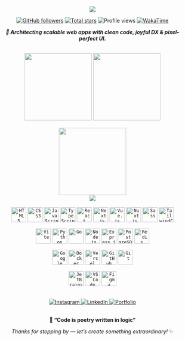 <!-- ────────────────  HERO  ──────────────── -->
<div align="center">

  <!-- animated typing -->
  <a href="https://git.io/typing-svg">
    <img src="https://readme-typing-svg.herokuapp.com?font=Inter&weight=600&size=28&pause=1000&color=FFFFFF&center=true&vCenter=true&width=600&lines=Faqih+Azhar+%F0%9F%9A%80;Full-Stack+Developer+%E2%9C%A8;Problem+Solver+%F0%9F%A7%A9;Lifelong+Learner+%F0%9F%93%9A;Crafting+Fast+%26+Delightful+Web+Apps+%F0%9F%8C%9F"/>
  </a>

  <!-- quick badges -->
  <p>
    <a href="https://github.com/FaqihAzh"><img src="https://img.shields.io/github/followers/FaqihAzh?label=Followers&logo=github&style=for-the-badge&color=ffffff&labelColor=00000000" alt="GitHub followers"/></a>
    <a href="https://github.com/FaqihAzh?tab=repositories&sort=stargazers"><img src="https://img.shields.io/github/stars/FaqihAzh?label=Total%20Stars&logo=github&style=for-the-badge&color=ffffff&labelColor=00000000" alt="Total stars"/></a>
    <img src="https://komarev.com/ghpvc/?username=FaqihAzh&style=for-the-badge&color=ffffff&labelColor=00000000" alt="Profile views"/>
    <a href="https://wakatime.com/@faqihazh"><img src="https://wakatime.com/badge/user/b35d0a1b-6c36-4d54-b4a9-c3486221778b.svg?style=for-the-badge&labelColor=00000000&color=ffffff" alt="WakaTime"/></a>
  </p>

<i><b>💫 Architecting scalable web apps with clean code, joyful DX & pixel-perfect UI.</b></i>
</div>

<br/>

<!-- ────────────────  STATS GRID (transparent)  ──────────────── -->
<div align="center">
  <img height="180" src="https://github-readme-stats.vercel.app/api?username=FaqihAzh&show_icons=true&theme=transparent&hide_border=true&include_all_commits=true&count_private=true&bg_color=00000000"/>
  <img height="180" src="https://github-readme-stats.vercel.app/api/top-langs/?username=FaqihAzh&layout=compact&langs_count=8&theme=transparent&hide_border=true&bg_color=00000000"/>
</div>

<br/>

<!-- ────────────────  STREAK (transparent)  ──────────────── -->
<div align="center">
  <img height="180" src="https://streak-stats.demolab.com/?user=FaqihAzh&theme=transparent&hide_border=true&border_radius=0&bg_color=00000000"/>
</div>


<!-- ────────────────  WAKATIME (transparent)  ──────────────── -->
<div align="center">
  <img src="https://github-readme-stats.vercel.app/api/wakatime?username=@faqihazh&theme=transparent&hide_border=true&layout=compact&bg_color=00000000"/>
</div>

<br/>

<!-- ────────────────  TECH STACK  ──────────────── -->
<div align="center">
  <code><img height="40" src="https://cdn.jsdelivr.net/gh/devicons/devicon/icons/html5/html5-original.svg" alt="HTML5"/></code>
  <code><img height="40" src="https://cdn.jsdelivr.net/gh/devicons/devicon/icons/css3/css3-original.svg" alt="CSS3"/></code>
  <code><img height="40" src="https://cdn.jsdelivr.net/gh/devicons/devicon/icons/javascript/javascript-original.svg" alt="JavaScript"/></code>
  <code><img height="40" src="https://cdn.jsdelivr.net/gh/devicons/devicon/icons/typescript/typescript-original.svg" alt="TypeScript"/></code>
  <code><img height="40" src="https://cdn.jsdelivr.net/gh/devicons/devicon/icons/react/react-original.svg" alt="React"/></code>
  <code><img height="40" src="https://cdn.jsdelivr.net/gh/devicons/devicon/icons/nextjs/nextjs-original.svg" alt="Next.js"/></code>
  <code><img height="40" src="https://cdn.jsdelivr.net/gh/devicons/devicon/icons/vuejs/vuejs-original.svg" alt="Vue.js"/></code>
  <code><img height="40" src="https://cdn.jsdelivr.net/gh/devicons/devicon/icons/nuxtjs/nuxtjs-original.svg" alt="Nuxt.js"/></code>
  <code><img height="40" src="https://cdn.jsdelivr.net/gh/devicons/devicon/icons/sass/sass-original.svg" alt="Sass"/></code>
  <code><img height="40" src="https://cdn.jsdelivr.net/gh/devicons/devicon/icons/tailwindcss/tailwindcss-original.svg" alt="TailwindCSS"/></code>
  
  <code><img height="40" src="https://cdn.jsdelivr.net/gh/devicons/devicon/icons/vitejs/vitejs-original.svg" alt="Vite"/></code>
  <code><img height="40" src="https://cdn.jsdelivr.net/gh/devicons/devicon/icons/python/python-original.svg" alt="Python"/></code>
  <code><img height="40" src="https://cdn.jsdelivr.net/gh/devicons/devicon/icons/go/go-original-wordmark.svg" alt="Go"/></code>
  <code><img height="40" src="https://cdn.jsdelivr.net/gh/devicons/devicon/icons/nodejs/nodejs-original.svg" alt="Node.js"/></code>
  <code><img height="40" src="https://cdn.jsdelivr.net/gh/devicons/devicon/icons/express/express-original.svg" alt="Express.js"/></code>
  <code><img height="40" src="https://cdn.jsdelivr.net/gh/devicons/devicon/icons/postgresql/postgresql-original.svg" alt="PostgreSQL"/></code>
  <code><img height="40" src="https://cdn.jsdelivr.net/gh/devicons/devicon/icons/redis/redis-original.svg" alt="Redis"/></code>
  
  <code><img height="40" src="https://cdn.jsdelivr.net/gh/devicons/devicon/icons/googlecloud/googlecloud-original.svg" alt="Google Cloud"/></code>
  <code><img height="40" src="https://cdn.jsdelivr.net/gh/devicons/devicon/icons/docker/docker-original.svg" alt="Docker"/></code>
  <code><img height="40" src="https://cdn.jsdelivr.net/gh/devicons/devicon/icons/vercel/vercel-original.svg" alt="Vercel"/></code>
  <code><img height="40" src="https://cdn.jsdelivr.net/gh/devicons/devicon/icons/githubactions/githubactions-original.svg" alt="GitHub Actions"/></code>
  <code><img height="40" src="https://cdn.jsdelivr.net/gh/devicons/devicon/icons/git/git-original.svg" alt="Git"/></code>
  
  <code><img height="40" src="https://www.svgrepo.com/show/341948/jetbrains.svg" alt="JetBrains"/></code>
  <code><img height="40" src="https://cdn.jsdelivr.net/gh/devicons/devicon/icons/vscode/vscode-original.svg" alt="VS Code"/></code>
  <code><img height="40" src="https://cdn.jsdelivr.net/gh/devicons/devicon/icons/figma/figma-original.svg" alt="Figma"/></code>
</div>

<br/>

<!-- ────────────────  CONNECT WITH ME  ──────────────── -->
<div align="center">
  <a href="https://www.instagram.com/faqihazh_/" target="_blank">
    <img src="https://img.shields.io/badge/Instagram-E4405F?logo=instagram&logoColor=white&style=for-the-badge" alt="Instagram"/>
  </a>
  <a href="https://www.linkedin.com/in/faqihazh/" target="_blank">
    <img src="https://img.shields.io/badge/LinkedIn-0077B5?logo=linkedin&logoColor=white&style=for-the-badge" alt="LinkedIn"/>
  </a>
  <a href="https://faqihazh.my.id" target="_blank">
    <img src="https://img.shields.io/badge/Portfolio-242F65?logo=vercel&logoColor=white&style=for-the-badge" alt="Portfolio"/>
  </a>
</div>

<br/>

<!-- ────────────────  FOOTER  ──────────────── -->
<div align="center">

**🌟 “Code is poetry written in logic”**

*Thanks for stopping by — let’s create something extraordinary!* ✨

[//]: # (![wave]&#40;https://capsule-render.vercel.app/api?type=waving&color=gradient&customColorList=6,11,20&height=120&section=footer&text=Happy%20Coding!&fontColor=ffffff&fontSize=36&fontAlignY=65&desc=Let's%20connect%20and%20build%20amazing%20things%20together!&descAlignY=85&animation=twinkling&#41;)

</div>

